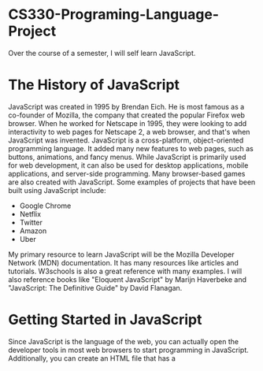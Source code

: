 # CS330-Programing-Language-Project
Over the course of a semester, I will self learn JavaScript.

**The History of JavaScript**
====================================
JavaScript was created in 1995 by Brendan Eich. He is most famous as a co-founder of Mozilla, the company that created the popular Firefox web browser. When he worked for Netscape in 1995, they were looking to add interactivity to web pages for Netscape 2, a web browser, and that's when JavaScript was invented. JavaScript is a cross-platform, object-oriented programming language. It added many new features to web pages, such as buttons, animations, and fancy menus. While JavaScript is primarily used for web development, it can also be used for desktop applications, mobile applications, and server-side programming. Many browser-based games are also created with JavaScript. Some examples of projects that have been built using JavaScript include:


+ Google Chrome
+ Netflix
+ Twitter
+ Amazon
+ Uber


My primary resource to learn JavaScript will be the Mozilla Developer Network (MDN) documentation. It has many resources like articles and tutorials. W3schools is also a great reference with many examples. I will also reference books like "Eloquent JavaScript" by Marijn Haverbeke and "JavaScript: The Definitive Guide" by David Flanagan. 


**Getting Started in JavaScript**
====================================
Since JavaScript is the language of the web, you can actually open the developer tools in most web browsers to start programming in JavaScript. Additionally, you can create an HTML file that has a <script> tag containing JavaScript. If you open the HTML in a web browser, the JavaScript code can be interpreted and executed. You can also use Node.js, which is a JavaScript runtime that allows you to run JavaScript outside of a browser. After downloading Node.js, you can type commands into a terminal to run JavaScript code. There are also special web-based IDEs like CodePen that allow you to execute JavaScript code.
  
There is no one "recommended" programming environment for JavaScript since there are so many ways to run it. For this project, my focus will be on using the Visual Studio Code IDE to write the code and using Node.js and a web browser to run the code.

**Comments in JavaScript**
 ====================================
Comments are often used to add more information about the code and it is ignored by the interpretor. To write single line comments in JavaScript, you type to forward slashes followed by whatever you want in the comment. Here is an example of a comment:

  // This is a comment
  
 To write multi-line comments you would start the comment with /* and end with */. Here is an example of a multi-line comment:
  
  /* this is
  
  a multi-line comment */
  
 **What kind of Language is JavaScript?**
 ====================================
JavaScript is an object-oriented programming language. Due to its ability to perform type conversion, it is considered weakly typed. Additionally, JavaScript is regarded as dynamically typed. In JavaScript, variables are not directly associated with specific data types, allowing them to store various data types.
  
**Naming Conventions in JavaScript**
====================================
There are a few rules and naming conventions for JavaScript variables. First, there are reserved words that may not be used as variable names. One example of a reserved word is "break." It would not be allowed to use "break" as a variable name. Secondly, variable names cannot start with a number. For example, "31street" would not be a valid name in JavaScript, but "street31" would be. Finally, the only special characters allowed in variable names are the dollar sign ($) and underscores (_). While underscores can be used to separate words in the variable name, such as "big_green_frog," most JavaScript developers follow the convention of capitalizing every word in the variable name except for the first word and not including an underscore. This style is called camelCase, and it is also the standard in other programming languages. The variable "big_green_frog" would be written instead as "bigGreenFrog.

**Data Types**
====================================
Data types can usually fall into one of two categories: primitive and non-primitive. Primitive data types serve as the building blocks of programming languages and are typically immutable. On the other hand, non-primitive data types are more complex compared to primitive data types. They often encompass multiple values and are mutable.
  

Primitive Data Types
====================================
JavaScript has the following primitive data types:
  
+ Numbers: Represents numerical values. All numbers in JavaScript are stored as floating points. Numbers can be written both with and without decimals.
  
 ```
  let length = 5;
  let width = 6.5;

  let area = length * width;

  console.log(area); // this results in area being equal to 32.5. JavaScript would not use narrowing conversion for this. 
  ```
  
+ BigInt: Since numbers have their limitations, BigInts can be used to represent numbers lower than -2^53 - 1 and higher than 2^53 + 1.
  
    ```
  let regularNumber = 9007199254740991; // A regular number
  let bigIntNumber = BigInt("9007199254740991895"); // A BigInt number
  
  console.log(regularNumber); // Prints: 9007199254740991
  console.log(bigIntNumber); // Prints: 9007199254740991895n
   ```
  
+ Strings: Strings are used to represent text. Usually, strings consist of a sequence of characters, but they can also be empty or contain a single space.
  
  
   ```
  let firstName = "Jane";
  let lastName = "Doe";

  console.log(firstName);
  console.log(lastName);

  console.log(firstName + lastName); //you can concatenate strings in JavaScript with a plus sign(+)
  ```
  
  
+ Booleans: The Boolean data type accepts two values: true or false.
  
```
  let single = true;
  let married = false;

  console.log(single); // Prints: true
  console.log(married); // Prints: false
```
  
+ Undefined: Undefined means that a value has not yet been assigned to a variable.
  
 ```
  let childName;

  console.log(childName); //Prints: undefined 
```
  
+ Null: Null is generally used to point towards a nonexistent object. It is important to note that Null does not mean zero.
  
 ```
  let marriedName = null;
  
  console.log(marriedName); // Prints: Null
``` 
  
+ Symbol: Symbols are always unique and immutable. They are used to identify object properties, thus avoiding conflicts with other properties of the object.
  
```
  let aSymbol = ("mysymbol");

  console.log(aSymbol); // Prints: aSymbol 
 
``` 
  
Non-primitive Data types
===================
In JavaScript, some non-primitive data types are considered objects. Objects can have various properties and methods, and they are composed of key-value pairs.
  
Commons Non-primitive Data Types
==================
  
+ Arrays: Arrays are collections of different values stored under a single name. They are resizable. Each array consists of a key-value pair, with the name of the array being the key and the values being stored in the array.
  
  
  
  ```
  let exArray = [3, 6, 9];
  let anArray = ["cat", 5, 10, "dog"] //This array contains both numbers and strings but no error occurs.

  console.log(exArray);
  console.log(anArray);
  
  console.log(exArray.length); // Get array length.
  
  exArray.push(12); // Add element at the end of array
  
  exArray.pop(); // Remove element from the end of array
  
  console.log(exArray.join(", ")); // Convert array to a string with specified separator. 
  
  ``` 
  
  
  
+ Maps: Maps are similar to arrays, except that their key-value pairs are unique. A map can be an instance of an object.
  
  

  ```
  let aMap = new Map();

  aMap.set('u', '3'); //add items to maps
  aMap.set('x', '4');
  aMap.set('123','p');


  console.log(aMap.get('123')); //retrieve value based on key

  console.log(aMap.size) //get map size

  aMap.delete('x') //delete key and value pair
  
  ```

Conditional Statements
================== 
Conditional statements in programming languages exist to create more functional programs. In JavaScript, you can create conditional statements in the form of if...else and else if. Else...if statements are nested inside if...else statements. The following code is an example of an if...else conditional statement. 
  
     
      let x = 5;
        if (x > 4) {
        console.log("That number is greater than 5."); // will output
        } else {
        console.log("That number is not greater than 5."); // will not output
        }
     
The code will run if the given condition is true. If the condition is not true, the code following the else will run instead. 
  
You can also use Boolean values in conditional statements.
  
  
       let z = true; ///conditionals can test booleans
        if (z === true){ //JavaScript requires the use of a double or triple equal signs(== or ===) for comparisons
        console.log("True"); //output: True
        }else{
         console.log("False");
          }
  
 Since the code following the if statement is set to true, it should always run. In JavaScript, values are considered 'truthy' when encountered in a Boolean context. The opposite of this is 'falsy'
  
  An else if statement is added to if...else statements to include additional conditions in our program. The following code is an example of an else if statement.
  
  
      let age = 17;
      let permission = false;

      if (age > 18) {
        console.log("You can go on the field trip."); // runs if the age is over 18
        } else if (permission === true) { // runs if the first condition isn't met
        console.log("You can go on the field trip.");
      } else { // runs if the first two conditions were not met
        console.log("You can not go on the field trip. Sorry.");
        }
  
  
  
In JavaScript, there is a shorthand way to write conditionals. If you have three different choices in your program, you can use a conditional with ternary operators.
  
      const ageD = 16;
      const drive = age >= 16 ? "You can drive." : "Ask you parents to take you"; //similar to an if else statement but one line
      console.log(drive); //output: "You can drive"
  
The code checks if the person is at least 16 and then determines whether they can drive themselves or need their parents to take them. The code should print out “You can drive.” since the condition is met.  These conditional are always in the following order: 
+ the condition you’re testing
+ a question mark
+ code that runs if the condition is met and a colon
+ code that runs if the condition is not met
  

Conditionals are great when you have several choices to choose from. However, they can become quite cumbersome if you are only testing a single variable. One way to write code more easily when testing a single variable is to use a switch statement.
  
        const weather = "rainy";

        switch(weather){//The switch function is followed by the condition in parentheses
          case "sunny"://each case is compared to the value inputted by the user
            console.log("Put on some sunscreen!"); //The value is only printed if the input matches the case
            break;//each case ends with a break so that the code stops running
          case "rainy":
            console.log("Make sure you wear your jacket and bring a umbrella!");
            break;
          case "windy":
            console.log("Make sure you wear your windbreaker!");
            break;
          case "snowy":
            console.log("Wear coat and scarf!");
            break;
          default:
            console.log("I guess you can wear whatever you want!");
          }


As seen in the code above, the switch statement takes the value of the variable and determines which code to execute based on that value. Each of the different values for the variable is referred to as a case. These cases are followed by the code that executes if the entered value matches the case. Every case is concluded with a break statement. This informs the program to stop executing further code once the preceding case is matched and executed. Without the break statement, the program may continue running, leading to incorrect results. Additionally, there is an optional default case that executes when the variable's value does not match any of the cases.
  
Another way to evaluate a condition is by using short-circuit logic. Short-circuit logic is employed to avoid unnecessary evaluations in programs. Once the program has determined the output, it ceases execution.
  
  
          let l = 5;
          let m = -7;

          if( l < 0 && m < 0){ //both numbers must be less than 0
              console.log("Both are negative numbers."); 
          }else{
              console.log("At least one of these numbers is positive."); // Output: At least one of these numbers is positive.
              }
  
          let nextResult = l < 0 ||  m < 0;
            console.log(nextResult); // output: true since only one condition has to be met
  
  
Issues with Conditional Statements
==================
While conditional statements can be useful and generally straightforward, it can sometimes be challenging to discern where one conditional statement ends and another begins. This ambiguity can result in incorrect outputs. In certain languages, issues may arise if there are indentation errors or missing parentheses. In JavaScript, curly braces are used to distinguish each conditional statement. By enclosing the conditional statements within curly braces, there is no confusion about which else belongs to which if statement, or which if statement belongs to which else. This practice ensures that the correct code is executed.

Loops
==================
Loops are a common feature in most programming languages that enable programmers to create repeatable code. They allow them to automate some tasks in their programs. JavaScript has the following kinds of loops:
    
+ For loops
  
  
  A for loop is used to iterate over a range of values. The syntax for a for loop is as follows:
      
  
      for (initialization; condition; increment) {
        statement
        }

  
The initialization statement is executed before the loop starts. The condition is checked before each iteration of the loop. If the condition is true, the code inside the loop is executed and continues until the condition becomes false. The increment statement is executed after each iteration of the loop. Here is an example of a for loop:
  
      let i = 0;

      for(i; i < 5; i++){//condition: as long as i is less than 5, the loop will print i
       console.log(i);//output: 0 1 2 3 4
        }

  
+ While loops
                   
                   
  A while loop runs as long as a condition is true. The syntax for a while loop is as follows:

  
      while (condition) {
      statement(s)
      }

 The condition is checked before each iteration of the loop. If the condition is true, the code inside the loop is executed. The loop will continue to iterate as long as the condition is true. Here is an example of a while loop:
                   
       let j = 5;

        while(j < 10){//condition: as long as j is less than 10, the loop will print j
        console.log(j);//output: 5 6 7 8 9
         j++;
          }            

  
+ Do...while loops
  
  
A do-while loop is similar to a while loop, but the condition is checked at the end of the loop instead of the beginning. The code inside the loop is guaranteed to run at least once, even if the condition is false. The syntax for a do-while loop is as follows:
  
      do {
      statement(s)
      } while (condition);
  
Here is an example of a Do...while loop:
  
  
      let k = 10;

      do{
      console.log(k);//output: 10 11 12 13 14
      k++;
      }
      while(k < 15);
                    
                    
  
+ For...of loops
                    
                    
A for...of loop is a type of loop in JavaScript that iterates over an iterable object, like an array or a map. The syntax for a for...of loop is as follows:
  
      for (element of object) {
      statement(s)
      }
  
The for...of loop will iterate over each element of the iterable object, and the code inside the loop will be executed for each element. They are an efficient way to iterate over an array, rather than using a traditional for loop. Here is an example of a for...of loop:
                    
          const myMap = new Map(); // created a Map which is an object
          myMap.set("student name", "Joe");//added elements to the map
          myMap.set("age", 21);
          myMap.set("course", "Intro to CS");


          for (let [key, value] of myMap){//loop iterates through the map and prints the key and the value
          console.log(key + " : " + value)
          }


+ For...in loops
  A for...in loop is used to iterate over the properties of an object. They syntax of a for..in loop is as follows:
  
        for (variable property in object) {
        statement(s)
        }
  
  Here is an example of a for...in loop:
                    
       const obj = {//creates a JavaScript object
       name: "Jack",
       age: 20,
       course: "Computer Architecture"
        }

       for (let key in obj){//loop iterated through elements in object and prints them out
       console.log(key + " : " + obj[key])//this syntax is required to print out the values assigned to each key
        }
  
                    
                    
Functions
==================
Functions are blocks of code that make code reusable. They can be called multiple times. Here is the syntax of a function:
      
                    
      def function_name(parameters){
      statement(s)
      }
                    

To create a function, you use the function keyword followed by the name of the function and a pair of parentheses. Inside the parentheses, you specify the arguments or parameters that the function will take. Functions can take no parameters, a single parameter, or multiple parameters. The body of the function is enclosed in curly braces. As a dynamically typed language, JavaScript allows for the usage of different data types as parameters in the same function. Here are two different examples of a function. One takes a single parameter and the other takes two. 
                    
      function addNum(num){//single parameter is passed into the function
      return num + num;
      }

      //call functions with the function name and by entering a parameter/argument in the parenthesis 
      output = addNum(2);
      console.log(output);//output: 4
                    
                    
      function multipleNum(x, y){
      return x * y;
      }

      result = multipleNum(2,4)
      console.log(result);//output: 8
                    
                    

                    
The body of the function is the code that will be executed when the function is called. In JavaScript, functions are "hoisted" to the top. Functions can be placed anywhere inside the program, and they should be executable. It is important to note that "hoisting" does not apply to function expressions, only function declarations. To call a function, you use the name of the function followed by a pair of parentheses. You can pass arguments to the function inside the parentheses.

Since parameters are passed to functions by value in JavaScript, any changes made to the parameter inside the function do not affect the original value of the parameter when the code is called. Here is an example to illustrate this:

        function passValue(value){
        value = 32; //value = 32 within the function
        }

        let newValue = 23;
        passValue(newValue);
        console.log(newValue);//output: 23
                    
Recursive Functions                    
==================
Most programming languages support recursive functions. A recursive function is a function that calls itself. An example of a recursive function is a function that implements a factorial. Here is an example of a factorial function implemented recursively:
                    
      function factorial(z){
      if (z === 0 || z ===1){ //this statement is the base case
      return 1;
       }
      return z * factorial(z -1); // this is the recursive case
        }

      let recurNum = 7;
      let recurResult = factorial(recurNum);
      console.log(recurResult); // Output: 5040
 
This function works by calling itself with the value of z - 1 until it reaches the base case, where z is equal to 0 or 1. At 0 or 1, the function returns 1. Otherwise, the function returns the product of z and the result of calling itself with z - 1. Every recursive function should have a base case, which is used to stop the function from calling itself. In the example above, the base case occurs when z is equal to 0 or 1. They also need a recursive case, which outlines the steps taken to perform each recursive step. The goal of the recursive case is to move towards the base case, so the function eventually stops.

                    
 Arrow Functions
 ==================
 JavaScript has a spcial kind of function called arrow functions. They are a more concise way to write a function. Here is an example of an arrow function:
                    
                    
      let sum = (a,b) => a + b; //a function that adds two values is created 

      let t = 6;
      let u = 7;

      sumResult = sum(6,7);
      console.log(sumResult);//output: 13
  
As seen above, arrow functions work similarly to regular functions, but they have a more compact syntax. The arrow in the function is used to indicate the value that should be returned. Arrow functions are unique to JavaScript, but similar concepts exist in other languages.


Classes and Objects
 ==================
 
JavaScript is an object-oriented language, which means that it allows you to create objects that have properties and methods. Objects group data together and add meaning in the form of properties. You could create a Dog class and add properties like name, age, and breed. Methods created for the Dog class define the actions an object from the Dog class can perform or have performed on them. Here is an example of an object and a class:

        export default class Dog{//export default enables us to export the class to a new file
      constructor(name,age,breed){//the constructor creates and initializes an object
        this.name = name;
        this.age = age;
        this.breed = breed;
      }

      toString(){ //toStrong is a method used in JavaScript to describe an object and its attributes in string form
        return (`${this.name} is  ${this.age} and they are a ${this.breed} . `)
      }
    
      bark(){
        return(`${this.name} says Woof Woof!`)
      }

      wagTail(){
        return("Their tail goes swoosh swoosh!")
      }

        //get is used in "getter" functions to get the value of the object's attributes
      get name(){
        return this._name;
      }

      get age(){
        return this._age;
      }

      get breed(){
        return this._breed;
      }

      //set is used in "setter" functions to change the value of a object's attribute.
      set name(newName) {
        this._name = newName;
      }

      set age(newAge) {
        this._age = newAge;
      }

      set breed(newBreed) {
        this._breed = newBreed;
      }
      }
     
**Resources**
------------
  + w3schools. JavaScript history. https://www.w3schools.com/js/js_history.asp 
  + w3schools. Javascript tutorial. https://www.w3schools.com/js/default.asp
  + The OpenJS Foundation. About Nodejs. https://nodejs.org/en](https://nodejs.org/en/about)
  + Mozilla. JavaScript Reference. https://developer.mozilla.org/en-US/docs/Web/JavaScript/Reference
  + Mozilla. Javascript Guide. https://developer.mozilla.org/en-US/docs/Web/JavaScript/Guide/Introduction
  + Haverbeke, M. (2019). Eloquent javascript: A modern introduction to programming. No Starch Press. 
  + FLANAGAN, D. (2020). JAVASCRIPT the definitive guide. O’REILLY MEDIA, INC, USA.
  + Google, Google JavaScript Style Guide, https://google.github.io/styleguide/jsguide.html#naming.
  
